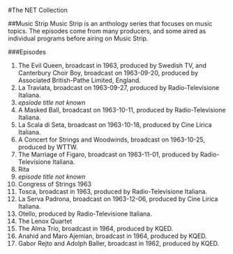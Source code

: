 #The NET Collection

##Music Strip
Music Strip is an anthology series that focuses on music topics.  The episodes come from many producers, and some aired as individual programs before airing on Music Strip.

###Episodes
1. The Evil Queen, broadcast in 1963, produced by Swedish TV, and Canterbury Choir Boy, broadcast on 1963-09-20, produced by Associated British-Pathe Limited, England.
2. La Traviata, broadcast on 1963-09-27, produced by Radio-Televisione Italiana.
3. *epsiode title not known*
4. A Masked Ball, broadcast on 1963-10-11, produced by Radio-Televisione Italiana.
5. La Scala di Seta, broadcast on 1963-10-18, produced by Cine Lirica Italiana.
6. A Concert for Strings and Woodwinds, broadcast on 1963-10-25, produced by WTTW.
7. The Marriage of Figaro, broadcast on 1963-11-01, produced by Radio-Televisione Italiana.
8. Rita
9. *episode title not known*
10. Congress of Strings 1963
11. Tosca, broadcast in 1963, produced by Radio-Televisione Italiana.
12. La Serva Padrona, broadcast on 1963-12-06, produced by Cine Lirica Italiana.
13. Otello, produced by Radio-Televisione Italiana.
15. The Lenox Quartet
16. The Alma Trio, broadcast in 1964, produced by KQED.
17. Anahid and Maro Ajemian, broadcast in 1964, produced by KQED.
18. Gabor Rejto and Adolph Baller, broadcast in 1962, produced by KQED.
